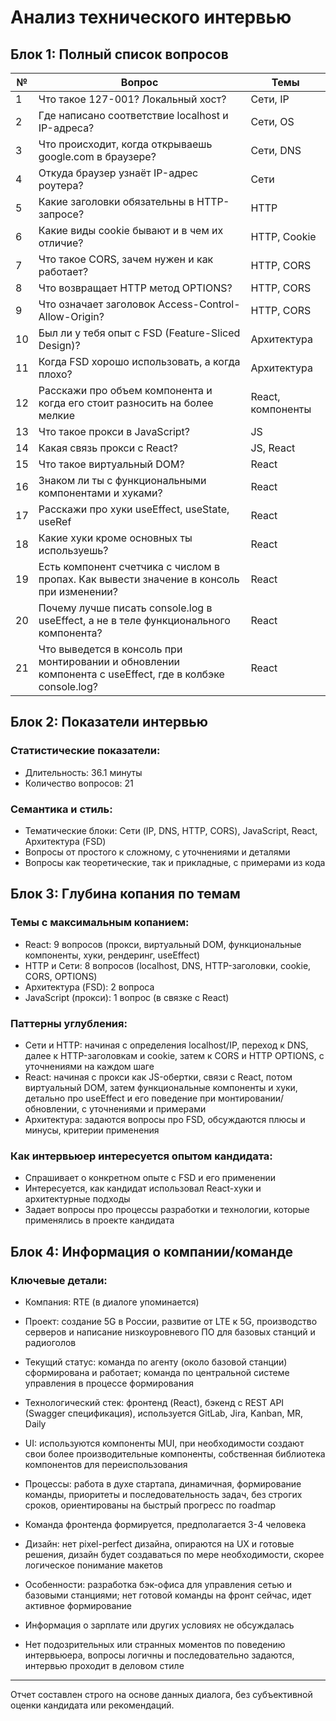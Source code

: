 # Анализ технического интервью

## Блок 1: Полный список вопросов

| №  | Вопрос                                                                                          | Темы          |
|----|------------------------------------------------------------------------------------------------|---------------|
| 1  | Что такое 127-001? Локальный хост?                                                             | Сети, IP      |
| 2  | Где написано соответствие localhost и IP-адреса?                                              | Сети, OS      |
| 3  | Что происходит, когда открываешь google.com в браузере?                                        | Сети, DNS     |
| 4  | Откуда браузер узнаёт IP-адрес роутера?                                                       | Сети          |
| 5  | Какие заголовки обязательны в HTTP-запросе?                                                    | HTTP          |
| 6  | Какие виды cookie бывают и в чем их отличие?                                                   | HTTP, Cookie  |
| 7  | Что такое CORS, зачем нужен и как работает?                                                   | HTTP, CORS    |
| 8  | Что возвращает HTTP метод OPTIONS?                                                            | HTTP, CORS    |
| 9  | Что означает заголовок Access-Control-Allow-Origin?                                           | HTTP, CORS    |
| 10 | Был ли у тебя опыт с FSD (Feature-Sliced Design)?                                            | Архитектура   |
| 11 | Когда FSD хорошо использовать, а когда плохо?                                                 | Архитектура   |
| 12 | Расскажи про объем компонента и когда его стоит разносить на более мелкие                      | React, компоненты |
| 13 | Что такое прокси в JavaScript?                                                                | JS            |
| 14 | Какая связь прокси с React?                                                                    | JS, React     |
| 15 | Что такое виртуальный DOM?                                                                     | React        |
| 16 | Знаком ли ты с функциональными компонентами и хуками?                                         | React        |
| 17 | Расскажи про хуки useEffect, useState, useRef                                                  | React        |
| 18 | Какие хуки кроме основных ты используешь?                                                     | React        |
| 19 | Есть компонент счетчика с числом в пропах. Как вывести значение в консоль при изменении?       | React        |
| 20 | Почему лучше писать console.log в useEffect, а не в теле функционального компонента?          | React        |
| 21 | Что выведется в консоль при монтировании и обновлении компонента с useEffect, где в колбэке console.log? | React        |

## Блок 2: Показатели интервью

### Статистические показатели:
- Длительность: 36.1 минуты
- Количество вопросов: 21

### Семантика и стиль:
- Тематические блоки: Сети (IP, DNS, HTTP, CORS), JavaScript, React, Архитектура (FSD)
- Вопросы от простого к сложному, с уточнениями и деталями
- Вопросы как теоретические, так и прикладные, с примерами из кода

## Блок 3: Глубина копания по темам

### Темы с максимальным копанием:
- React: 9 вопросов (прокси, виртуальный DOM, функциональные компоненты, хуки, рендеринг, useEffect)
- HTTP и Сети: 8 вопросов (localhost, DNS, HTTP-заголовки, cookie, CORS, OPTIONS)
- Архитектура (FSD): 2 вопроса
- JavaScript (прокси): 1 вопрос (в связке с React)

### Паттерны углубления:
- Сети и HTTP: начиная с определения localhost/IP, переход к DNS, далее к HTTP-заголовкам и cookie, затем к CORS и HTTP OPTIONS, с уточнениями на каждом шаге
- React: начиная с прокси как JS-обертки, связи с React, потом виртуальный DOM, затем функциональные компоненты и хуки, детально про useEffect и его поведение при монтировании/обновлении, с уточнениями и примерами
- Архитектура: задаются вопросы про FSD, обсуждаются плюсы и минусы, критерии применения

### Как интервьюер интересуется опытом кандидата:
- Спрашивает о конкретном опыте с FSD и его применении
- Интересуется, как кандидат использовал React-хуки и архитектурные подходы
- Задает вопросы про процессы разработки и технологии, которые применялись в проекте кандидата

## Блок 4: Информация о компании/команде

### Ключевые детали:
- Компания: RTE (в диалоге упоминается)
- Проект: создание 5G в России, развитие от LTE к 5G, производство серверов и написание низкоуровневого ПО для базовых станций и радиоголов
- Текущий статус: команда по агенту (около базовой станции) сформирована и работает; команда по центральной системе управления в процессе формирования
- Технологический стек: фронтенд (React), бэкенд с REST API (Swagger спецификация), используется GitLab, Jira, Kanban, MR, Daily
- UI: используются компоненты MUI, при необходимости создают свои более производительные компоненты, собственная библиотека компонентов для переиспользования
- Процессы: работа в духе стартапа, динамичная, формирование команды, приоритеты и последовательность задач, без строгих сроков, ориентированы на быстрый прогресс по roadmap
- Команда фронтенда формируется, предполагается 3-4 человека
- Дизайн: нет pixel-perfect дизайна, опираются на UX и готовые решения, дизайн будет создаваться по мере необходимости, скорее логическое понимание макетов
- Особенности: разработка бэк-офиса для управления сетью и базовыми станциями; нет готовой команды на фронт сейчас, идет активное формирование

- Информация о зарплате или других условиях не обсуждалась
- Нет подозрительных или странных моментов по поведению интервьюера, вопросы логичны и последовательно задаются, интервью проходит в деловом стиле

---

Отчет составлен строго на основе данных диалога, без субъективной оценки кандидата или рекомендаций.
